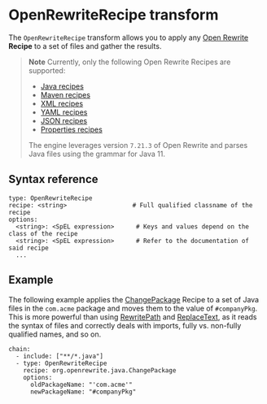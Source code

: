 # OpenRewriteRecipe transform

The `OpenRewriteRecipe` transform allows you to apply any [Open Rewrite](https://docs.openrewrite.org/)
**Recipe** to a set of files and gather the results.

>**Note** Currently, only the following Open Rewrite Recipes are supported:
>  * [Java recipes](https://docs.openrewrite.org/reference/recipes/java)
>  * [Maven recipes](https://docs.openrewrite.org/reference/recipes/maven)
>  * [XML recipes](https://docs.openrewrite.org/reference/recipes/xml)
>  * [YAML recipes](https://docs.openrewrite.org/reference/recipes/yaml)
>  * [JSON recipes](https://docs.openrewrite.org/reference/recipes/json)
>  * [Properties recipes](https://docs.openrewrite.org/reference/recipes/properties)
>
> The engine leverages version `7.21.3` of Open Rewrite and parses
Java files using the grammar for Java 11.

## <a id="syntax-ref"></a>Syntax reference

```
type: OpenRewriteRecipe
recipe: <string>                  # Full qualified classname of the recipe
options:
  <string>: <SpEL expression>      # Keys and values depend on the class of the recipe
  <string>: <SpEL expression>      # Refer to the documentation of said recipe
  ...
```

## <a id="example"></a>Example

The following example applies the [ChangePackage](https://docs.openrewrite.org/reference/recipes/java/changepackage)
Recipe to a set of Java files in the `com.acme` package and moves them to the value
of `#companyPkg`. This is more powerful than using [RewritePath](rewrite-path.md)
and [ReplaceText](replace-text.md), as it reads the syntax of files and
correctly deals with imports, fully vs. non-fully qualified names, and so on.

```
chain:
  - include: ["**/*.java"]
  - type: OpenRewriteRecipe
    recipe: org.openrewrite.java.ChangePackage
    options:
      oldPackageName: "'com.acme'"
      newPackageName: "#companyPkg"
```
